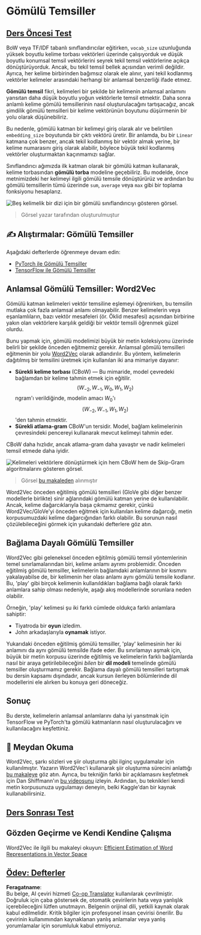 <!--
CO_OP_TRANSLATOR_METADATA:
{
  "original_hash": "e40b47ac3fd48f71304ede1474e66293",
  "translation_date": "2025-08-26T07:20:38+00:00",
  "source_file": "lessons/5-NLP/14-Embeddings/README.md",
  "language_code": "tr"
}
-->
# Gömülü Temsiller

## [Ders Öncesi Test](https://ff-quizzes.netlify.app/en/ai/quiz/27)

BoW veya TF/IDF tabanlı sınıflandırıcılar eğitirken, `vocab_size` uzunluğunda yüksek boyutlu kelime torbası vektörleri üzerinde çalışıyorduk ve düşük boyutlu konumsal temsil vektörlerini seyrek tekil temsil vektörlerine açıkça dönüştürüyorduk. Ancak, bu tekil temsil bellek açısından verimli değildir. Ayrıca, her kelime birbirinden bağımsız olarak ele alınır, yani tekil kodlanmış vektörler kelimeler arasındaki herhangi bir anlamsal benzerliği ifade etmez.

**Gömülü temsil** fikri, kelimeleri bir şekilde bir kelimenin anlamsal anlamını yansıtan daha düşük boyutlu yoğun vektörlerle temsil etmektir. Daha sonra anlamlı kelime gömülü temsillerinin nasıl oluşturulacağını tartışacağız, ancak şimdilik gömülü temsilleri bir kelime vektörünün boyutunu düşürmenin bir yolu olarak düşünebiliriz.

Bu nedenle, gömülü katman bir kelimeyi giriş olarak alır ve belirtilen `embedding_size` boyutunda bir çıktı vektörü üretir. Bir anlamda, bu bir `Linear` katmana çok benzer, ancak tekil kodlanmış bir vektör almak yerine, bir kelime numarasını giriş olarak alabilir, böylece büyük tekil kodlanmış vektörler oluşturmaktan kaçınmamızı sağlar.

Sınıflandırıcı ağımızda ilk katman olarak bir gömülü katman kullanarak, kelime torbasından **gömülü torba** modeline geçebiliriz. Bu modelde, önce metnimizdeki her kelimeyi ilgili gömülü temsile dönüştürürüz ve ardından bu gömülü temsillerin tümü üzerinde `sum`, `average` veya `max` gibi bir toplama fonksiyonu hesaplarız.  

![Beş kelimelik bir dizi için bir gömülü sınıflandırıcıyı gösteren görsel.](../../../../../translated_images/embedding-classifier-example.b77f021a7ee67eeec8e68bfe11636c5b97d6eaa067515a129bfb1d0034b1ac5b.tr.png)

> Görsel yazar tarafından oluşturulmuştur

## ✍️ Alıştırmalar: Gömülü Temsiller

Aşağıdaki defterlerde öğrenmeye devam edin:
* [PyTorch ile Gömülü Temsiller](../../../../../lessons/5-NLP/14-Embeddings/EmbeddingsPyTorch.ipynb)
* [TensorFlow ile Gömülü Temsiller](../../../../../lessons/5-NLP/14-Embeddings/EmbeddingsTF.ipynb)

## Anlamsal Gömülü Temsiller: Word2Vec

Gömülü katman kelimeleri vektör temsiline eşlemeyi öğrenirken, bu temsilin mutlaka çok fazla anlamsal anlamı olmayabilir. Benzer kelimelerin veya eşanlamlıların, bazı vektör mesafeleri (ör. Öklid mesafesi) açısından birbirine yakın olan vektörlere karşılık geldiği bir vektör temsili öğrenmek güzel olurdu.

Bunu yapmak için, gömülü modelimizi büyük bir metin koleksiyonu üzerinde belirli bir şekilde önceden eğitmemiz gerekir. Anlamsal gömülü temsilleri eğitmenin bir yolu [Word2Vec](https://en.wikipedia.org/wiki/Word2vec) olarak adlandırılır. Bu yöntem, kelimelerin dağıtılmış bir temsilini üretmek için kullanılan iki ana mimariye dayanır:

 - **Sürekli kelime torbası** (CBoW) — Bu mimaride, model çevredeki bağlamdan bir kelime tahmin etmek için eğitilir. $$(W_{-2},W_{-1},W_0,W_1,W_2)$$ ngram'ı verildiğinde, modelin amacı $W_0$'ı $$(W_{-2},W_{-1},W_1,W_2)$$'den tahmin etmektir.
 - **Sürekli atlama-gram** CBoW'un tersidir. Model, bağlam kelimelerinin çevresindeki pencereyi kullanarak mevcut kelimeyi tahmin eder.

CBoW daha hızlıdır, ancak atlama-gram daha yavaştır ve nadir kelimeleri temsil etmede daha iyidir.

![Kelimeleri vektörlere dönüştürmek için hem CBoW hem de Skip-Gram algoritmalarını gösteren görsel.](../../../../../translated_images/example-algorithms-for-converting-words-to-vectors.fbe9207a726922f6f0f5de66427e8a6eda63809356114e28fb1fa5f4a83ebda7.tr.png)

> Görsel [bu makaleden](https://arxiv.org/pdf/1301.3781.pdf) alınmıştır

Word2Vec önceden eğitilmiş gömülü temsilleri (GloVe gibi diğer benzer modellerle birlikte) sinir ağlarındaki gömülü katman yerine de kullanılabilir. Ancak, kelime dağarcıklarıyla başa çıkmamız gerekir, çünkü Word2Vec/GloVe'yi önceden eğitmek için kullanılan kelime dağarcığı, metin korpusumuzdaki kelime dağarcığından farklı olabilir. Bu sorunun nasıl çözülebileceğini görmek için yukarıdaki defterlere göz atın.

## Bağlama Dayalı Gömülü Temsiller

Word2Vec gibi geleneksel önceden eğitilmiş gömülü temsil yöntemlerinin temel sınırlamalarından biri, kelime anlamı ayrımı problemidir. Önceden eğitilmiş gömülü temsiller, kelimelerin bağlamdaki anlamlarının bir kısmını yakalayabilse de, bir kelimenin her olası anlamı aynı gömülü temsile kodlanır. Bu, 'play' gibi birçok kelimenin kullanıldıkları bağlama bağlı olarak farklı anlamlara sahip olması nedeniyle, aşağı akış modellerinde sorunlara neden olabilir.

Örneğin, 'play' kelimesi şu iki farklı cümlede oldukça farklı anlamlara sahiptir:

- Tiyatroda bir **oyun** izledim.
- John arkadaşlarıyla **oynamak** istiyor.

Yukarıdaki önceden eğitilmiş gömülü temsiller, 'play' kelimesinin her iki anlamını da aynı gömülü temsilde ifade eder. Bu sınırlamayı aşmak için, büyük bir metin korpusu üzerinde eğitilmiş ve kelimelerin farklı bağlamlarda nasıl bir araya getirilebileceğini *bilen* bir **dil modeli** temelinde gömülü temsiller oluşturmamız gerekir. Bağlama dayalı gömülü temsilleri tartışmak bu dersin kapsamı dışındadır, ancak kursun ilerleyen bölümlerinde dil modellerini ele alırken bu konuya geri döneceğiz.

## Sonuç

Bu derste, kelimelerin anlamsal anlamlarını daha iyi yansıtmak için TensorFlow ve PyTorch'ta gömülü katmanların nasıl oluşturulacağını ve kullanılacağını keşfettiniz.

## 🚀 Meydan Okuma

Word2Vec, şarkı sözleri ve şiir oluşturma gibi ilginç uygulamalar için kullanılmıştır. Yazarın Word2Vec'i kullanarak şiir oluşturma sürecini anlattığı [bu makaleye](https://www.politetype.com/blog/word2vec-color-poems) göz atın. Ayrıca, bu tekniğin farklı bir açıklamasını keşfetmek için Dan Shiffmann'ın [bu videosunu](https://www.youtube.com/watch?v=LSS_bos_TPI&ab_channel=TheCodingTrain) izleyin. Ardından, bu teknikleri kendi metin korpusunuza uygulamayı deneyin, belki Kaggle'dan bir kaynak kullanabilirsiniz.

## [Ders Sonrası Test](https://ff-quizzes.netlify.app/en/ai/quiz/28)

## Gözden Geçirme ve Kendi Kendine Çalışma

Word2Vec ile ilgili bu makaleyi okuyun: [Efficient Estimation of Word Representations in Vector Space](https://arxiv.org/pdf/1301.3781.pdf)

## [Ödev: Defterler](assignment.md)

**Feragatname**:  
Bu belge, AI çeviri hizmeti [Co-op Translator](https://github.com/Azure/co-op-translator) kullanılarak çevrilmiştir. Doğruluk için çaba göstersek de, otomatik çevirilerin hata veya yanlışlık içerebileceğini lütfen unutmayın. Belgenin orijinal dili, yetkili kaynak olarak kabul edilmelidir. Kritik bilgiler için profesyonel insan çevirisi önerilir. Bu çevirinin kullanımından kaynaklanan yanlış anlamalar veya yanlış yorumlamalar için sorumluluk kabul etmiyoruz.